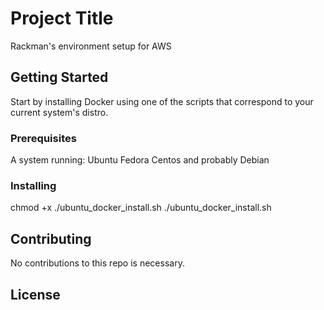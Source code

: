 # Project Title

Rackman's environment setup for AWS

## Getting Started

Start by installing Docker using one of the scripts that correspond to your current system's distro.

### Prerequisites

A system running:
Ubuntu
Fedora
Centos
and probably Debian


### Installing

chmod +x ./ubuntu_docker_install.sh
./ubuntu_docker_install.sh

## Contributing

No contributions to this repo is necessary.

## License
